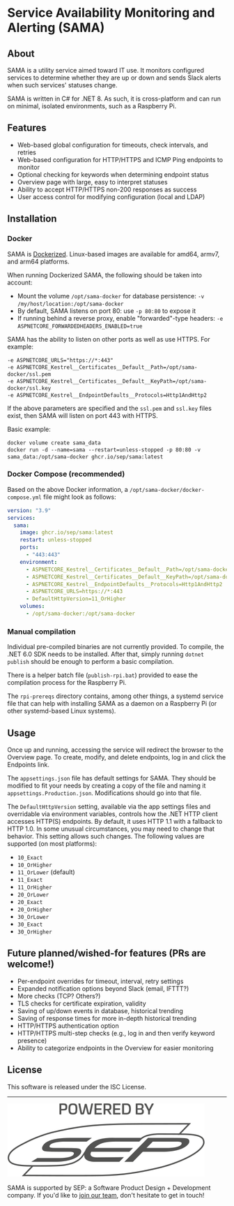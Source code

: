 # Service Availability Monitoring and Alerting (SAMA)

## About

SAMA is a utility service aimed toward IT use. It monitors configured services to determine whether they are up or down and sends Slack alerts when such services' statuses change.

SAMA is written in C# for .NET 8. As such, it is cross-platform and can run on minimal, isolated environments, such as a Raspberry Pi.

## Features

- Web-based global configuration for timeouts, check intervals, and retries
- Web-based configuration for HTTP/HTTPS and ICMP Ping endpoints to monitor
- Optional checking for keywords when determining endpoint status
- Overview page with large, easy to interpret statuses
- Ability to accept HTTP/HTTPS non-200 responses as success
- User access control for modifying configuration (local and LDAP)

## Installation

### Docker

SAMA is [Dockerized](https://github.com/sep/sama/pkgs/container/sama). Linux-based images are available for amd64, armv7, and arm64 platforms.

When running Dockerized SAMA, the following should be taken into account:

- Mount the volume `/opt/sama-docker` for database persistence: `-v /my/host/location:/opt/sama-docker`
- By default, SAMA listens on port 80: use `-p 80:80` to expose it
- If running behind a reverse proxy, enable "forwarded"-type headers: `-e ASPNETCORE_FORWARDEDHEADERS_ENABLED=true`

SAMA has the ability to listen on other ports as well as use HTTPS. For example:

```
-e ASPNETCORE_URLS="https://*:443"
-e ASPNETCORE_Kestrel__Certificates__Default__Path=/opt/sama-docker/ssl.pem
-e ASPNETCORE_Kestrel__Certificates__Default__KeyPath=/opt/sama-docker/ssl.key
-e ASPNETCORE_Kestrel__EndpointDefaults__Protocols=Http1AndHttp2
```

If the above parameters are specified and the `ssl.pem` and `ssl.key` files exist, then SAMA will listen on port 443 with HTTPS.

Basic example:

```
docker volume create sama_data
docker run -d --name=sama --restart=unless-stopped -p 80:80 -v sama_data:/opt/sama-docker ghcr.io/sep/sama:latest
```

### Docker Compose (recommended)

Based on the above Docker information, a `/opt/sama-docker/docker-compose.yml` file might look as follows:

```yaml
version: "3.9"
services:
  sama:
    image: ghcr.io/sep/sama:latest
    restart: unless-stopped
    ports:
      - "443:443"
    environment:
      - ASPNETCORE_Kestrel__Certificates__Default__Path=/opt/sama-docker/ssl.pem
      - ASPNETCORE_Kestrel__Certificates__Default__KeyPath=/opt/sama-docker/ssl.key
      - ASPNETCORE_Kestrel__EndpointDefaults__Protocols=Http1AndHttp2
      - ASPNETCORE_URLS=https://*:443
      - DefaultHttpVersion=11_OrHigher
    volumes:
      - /opt/sama-docker:/opt/sama-docker
```

### Manual compilation

Individual pre-compiled binaries are not currently provided. To compile, the .NET 6.0 SDK needs to be installed. After that, simply running `dotnet publish` should be enough to perform a basic compilation.

There is a helper batch file (`publish-rpi.bat`) provided to ease the compilation process for the Raspberry Pi.

The `rpi-prereqs` directory contains, among other things, a systemd service file that can help with installing SAMA as a daemon on a Raspberry Pi (or other systemd-based Linux systems).

## Usage

Once up and running, accessing the service will redirect the browser to the Overview page. To create, modify, and delete endpoints, log in and click the Endpoints link.

The `appsettings.json` file has default settings for SAMA. They should be modified to fit your needs by creating a copy of the file and naming it `appsettings.Production.json`. Modifications should go into that file.

The `DefaultHttpVersion` setting, available via the app settings files and overridable via environment variables, controls how the .NET HTTP client accesses HTTP(S) endpoints. By default, it uses HTTP 1.1 with a fallback to HTTP 1.0. In some unusual circumstances, you may need to change that behavior. This setting allows such changes. The following values are supported (on most platforms):

- `10_Exact`
- `10_OrHigher`
- `11_OrLower` (default)
- `11_Exact`
- `11_OrHigher`
- `20_OrLower`
- `20_Exact`
- `20_OrHigher`
- `30_OrLower`
- `30_Exact`
- `30_OrHigher`

## Future planned/wished-for features (PRs are welcome!)

- Per-endpoint overrides for timeout, interval, retry settings
- Expanded notification options beyond Slack (email, IFTTT?)
- More checks (TCP? Others?)
- TLS checks for certificate expiration, validity
- Saving of up/down events in database, historical trending
- Saving of response times for more in-depth historical trending
- HTTP/HTTPS authentication option
- HTTP/HTTPS multi-step checks (e.g., log in and then verify keyword presence)
- Ability to categorize endpoints in the Overview for easier monitoring

## License

This software is released under the ISC License.

---

[![Powered by SEP logo](https://raw.githubusercontent.com/sep/assets/master/images/powered-by-sep.svg?sanitize=true)](https://www.sep.com)

SAMA is supported by SEP: a Software Product Design + Development company. If you'd like to [join our team](https://sep.com/careers-at-sep/open-positions/), don't hesitate to get in touch!
